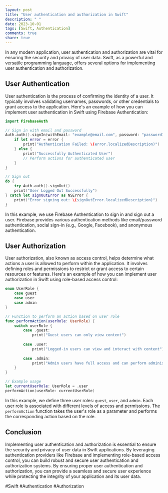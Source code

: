 ```yaml
---
layout: post
title: "User authentication and authorization in Swift"
description: " "
date: 2023-10-01
tags: [Swift, Authentication]
comments: true
share: true
---
```


In any modern application, user authentication and authorization are vital for ensuring the security and privacy of user data. Swift, as a powerful and versatile programming language, offers several options for implementing user authentication and authorization.

## User Authentication

User authentication is the process of confirming the identity of a user. It typically involves validating usernames, passwords, or other credentials to grant access to the application. Here's an example of how you can implement user authentication in Swift using Firebase Authentication:

```swift
import FirebaseAuth

// Sign in with email and password
Auth.auth().signIn(withEmail: "example@email.com", password: "password123") { (authResult, error) in
    if let error = error {
        print("Authentication Failed: \(error.localizedDescription)")
    } else {
        print("Successfully Authenticated User")
        // Perform actions for authenticated user
    }
}

// Sign out
do {
    try Auth.auth().signOut()
    print("User Logged Out Successfully")
} catch let signOutError as NSError {
    print("Error signing out: \(signOutError.localizedDescription)")
}
```

In this example, we use Firebase Authentication to sign in and sign out a user. Firebase provides various authentication methods like email/password authentication, social sign-in (e.g., Google, Facebook), and anonymous authentication.

## User Authorization

User authorization, also known as access control, helps determine what actions a user is allowed to perform within the application. It involves defining roles and permissions to restrict or grant access to certain resources or features. Here's an example of how you can implement user authorization in Swift using role-based access control:

```swift
enum UserRole {
    case guest
    case user
    case admin
}

// Function to perform an action based on user role
func performAction(userRole: UserRole) {
    switch userRole {
        case .guest:
            print("Guest users can only view content")
            
        case .user:
            print("Logged-in users can view and interact with content")
            
        case .admin:
            print("Admin users have full access and can perform administrative tasks")
    }
}

// Example usage
let currentUserRole: UserRole = .user
performAction(userRole: currentUserRole)
```

In this example, we define three user roles: `guest`, `user`, and `admin`. Each user role is associated with different levels of access and permissions. The `performAction` function takes the user's role as a parameter and performs the corresponding action based on the role.

## Conclusion

Implementing user authentication and authorization is essential to ensure the security and privacy of user data in Swift applications. By leveraging authentication providers like Firebase and implementing role-based access control, you can build robust and secure user authentication and authorization systems. By ensuring proper user authentication and authorization, you can provide a seamless and secure user experience while protecting the integrity of your application and its user data.

#Swift #Authentication #Authorization